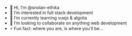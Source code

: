 - 👋 Hi, I’m @snolan-ethika
- 👀 I’m interested in full stack development
- 🌱 I’m currently learning vuejs & algolia
- 💞️ I’m looking to collaborate on anything web development
- ⚡ Fun fact: where you are, is where you'll be...
